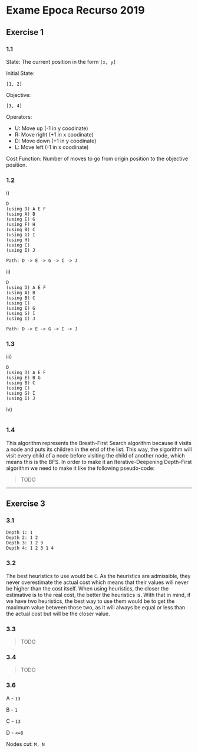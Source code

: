 # Exame Epoca Recurso 2019

## Exercise 1

### 1.1

State: The current position in the form `[x, y]`

Initial State: 
```
[1, 2]
```

Objective:
```
[3, 4]
```

Operators:

- U: Move up (-1 in y coodinate)
- R: Move right (+1 in x coodinate)
- D: Move down (+1 in y coodinate)
- L: Move left (-1 in x coodinate)

Cost Function: Number of moves to go from origin position to the objective position.


### 1.2 

i) 
```
D
(using D) A E F
(using A) B
(using E) G
(using F) H
(using B) C
(using G) I
(using H) 
(using C)
(using I) J

Path: D -> E -> G -> I -> J
```

ii)
```
D
(using D) A E F
(using A) B
(using B) C
(using C)
(using E) G
(using G) I
(using I) J

Path: D -> E -> G -> I -> J
```

### 1.3

iii)
```
D
(using D) A E F
(using E) B G
(using B) C
(using C)
(using G) I
(using I) J
```

iv)
```

```

### 1.4

This algorithm represents the Breath-First Search algorithm because it visits a node and puts its children in the end of the list. This way, the slgorithm will visit every child of a node before visiting the child of another node, which means this is the BFS. In order to make it an Iterative-Deepening Depth-First algorithm we need to make it like the following pseudo-code:

> TODO

---

## Exercise 3

### 3.1

```
Depth 1: 1
Depth 2: 1 2
Depth 3: 1 2 3
Depth 4: 1 2 3 1 4
```


### 3.2

The best heuristics to use would be `C`. As the heuristics are admissible, they never overestimate the actual cost which means that their values will never be higher than the cost itself. When using heuristics, the closer the estimative is to the real cost, the better the heuristics is. With that in mind, if we have two heuristics, the best way to use them would be to get the maximum value between those two, as it will always be equal or less than the actual cost but will be the closer value.

### 3.3

> TODO

### 3.4

> TODO

### 3.6

A - `13`

B - `1`

C - `13`

D - `<=8`

Nodes cut: `M, N`
